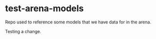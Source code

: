 # test-arena-models
Repo used to reference some models that we have data for in the arena.

Testing a change.
